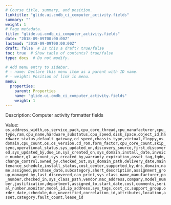 ```yaml
---
# Course title, summary, and position.
linktitle: "glide.ui.cmdb_ci_computer_activity.fields"
summary: ""
weight: 1
# Page metadata.
title: "glide.ui.cmdb_ci_computer_activity.fields"
date: "2018-09-09T00:00:00Z"
lastmod: "2018-09-09T00:00:00Z"
draft: false  # Is this a draft? true/false
toc: true  # Show table of contents? true/false
type: docs  # Do not modify.

# Add menu entry to sidebar.
# - name: Declare this menu item as a parent with ID name.
# - weight: Position of link in menu.
menu:
  properties:
    parent: Properties
    name: "glide.ui.cmdb_ci_computer_activity.fields"
    weight: 1
---
```


Description: Computer activity formatter fields


Value: `os_address_width,os_service_pack,cpu_core_thread,cpu_manufacturer,cpu_type,ram,cpu_name,hardware_substatus,cpu_speed,disk_space,object_id,hardware_status,default_gateway,cd_speed,chassis_type,virtual,floppy,os_domain,cpu_count,os,os_version,cd_rom,form_factor,cpu_core_count,skip_sync,operational_status,sys_updated_on,discovery_source,first_discovered,sys_updated_by,due_in,sys_created_on,sys_domain,install_date,invoice_number,gl_account,sys_created_by,warranty_expiration,asset_tag,fqdn,change_control,owned_by,checked_out,sys_domain_path,delivery_date,maintenance_schedule,install_status,cost_center,supported_by,dns_domain,name,assigned,purchase_date,subcategory,short_description,assignment_group,managed_by,last_discovered,can_print,sys_class_name,manufacturer,po_number,checked_in,sys_class_path,vendor,mac_address,company,model_number,justification,department,assigned_to,start_date,cost,comments,serial_number,monitor,model_id,ip_address,sys_tags,cost_cc,support_group,order_date,schedule,due,unverified,correlation_id,attributes,location,asset,category,fault_count,lease_id`